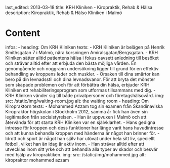 last_edited: 2013-03-18
title: KRH Kliniken - Kiropraktik, Rehab & Hälsa
description: Kiropraktik, Rehab & Hälso Kliniken i Malmö
# Content
infos:
    - heading: Om KRH Kliniken
      texts: 
        - KRH Kliniken är belägen på Henrik Smithsgatan 7 i Malmö, nära korsningen Amiralsgatan/Bergsgatan.
        - KRH Kliniken sätter alltid patientens hälsa i fokus oavsett anledning till besöket och strävar alltid efter att erbjuda den bästa möjliga vården. En genomgående och noggrann undersökning ligger till grund för en effektiv behandling av kroppens leder och muskler. 
        - Orsaken till dina smärtor kan bero på din levnadsstil och dina levnadsvanor. För att bryta det mönster som skapade problemen och för att förbättra din hälsa, erbjuder KRH Kliniken ett rehabiliteringsprogram som utformas tillsammans med dig. 
        - KRH Kliniken vänder sig till både privatpersoner och företagshälsovård.
      img:
        src: /static/img/waiting-room.jpg
        alt: the waiting room
    - heading: Om Kiropraktorn
      texts: 
        - Mohammed Azzam tog sin examen från Skandinaviska Kiropraktor högskolan i Stockholm 2012, samma år fick han även sin legitimation från socialstyrelsen. 
        - Han är uppvuxen i Malmö och att återvända för att starta KRH Kliniken var en självklarhet. 
        - Hans gedigna intresse för kroppen och dess funktioner har länge varit hans huvudintresse och att kunna behandla kroppen med händerna är något han brinner för.
        - Idrott och sport är något han själv har utövat under hela sitt liv, speciellt fotboll, vilket han än idag är aktiv inom.
        - Han strävar alltid efter att utvecklas inom sitt yrke och att behandla alla typer av skador och besvär med hjälp av kiropraktiken.
      img:
        src: /static/img/mohammed.jpg
        alt: kiropraktor mohammed azzam
